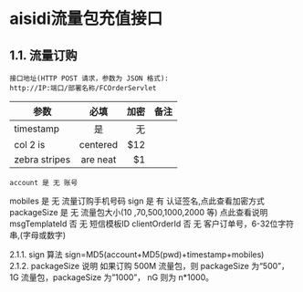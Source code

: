 # aisidi流量包充值接口
## 1.1. 流量订购 
    接口地址(HTTP POST 请求，参数为 JSON 格式): 
    http://IP:端口/部署名称/FCOrderServlet  

| 参数        | 必填           | 加密  |    备注     |
| ------------- |:-------------:| -----:|  -----:   |
| timestamp      | 是 |  无 |       | 时间戳（毫秒，该时间与服务端时间 相差不得超过 5min）,时间戳的获取 |
| col 2 is      | centered      |   $12 |       |
| zebra stripes | are neat      |    $1 |       |

        
       
    account 是 无 账号 
mobiles 是 无 流量订购手机号码 
sign 是 有 认证签名,点此查看加密方式 
packageSize 是 无 流量包大小(10 ,70,500,1000,2000 等) 
点此查看说明 
msgTemplateId 否 无 短信模板ID 
clientOrderId 否 无 客户订单号，6-32位字符串,(字母或数字) 
  
2.1.1. sign 算法 
sign=MD5(account+MD5(pwd)+timestamp+mobiles)  
2.1.2. packageSize 说明 
如果订购 500M 流量包，则 packageSize 为“500”，1G 流量包，packageSize 为”1000”，
nG 则为 n*1000。 